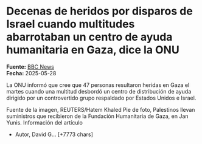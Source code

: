 # Decenas de heridos por disparos de Israel cuando multitudes abarrotaban un centro de ayuda humanitaria en Gaza, dice la ONU

**Fuente:** [BBC News](https://www.bbc.com/mundo/articles/c9913zdkex8o)  
**Fecha:** 2025-05-28

La ONU informó que cree que 47 personas resultaron heridas en Gaza el martes cuando una multitud desbordó un centro de distribución de ayuda dirigido por un controvertido grupo respaldado por Estados Unidos e Israel.

Fuente de la imagen, REUTERS/Hatem Khaled
Pie de foto, Palestinos llevan suministros que recibieron de la Fundación Humanitaria de Gaza, en Jan Yunis.
Información del artículo<ul><li>Autor, David G… [+7773 chars]
